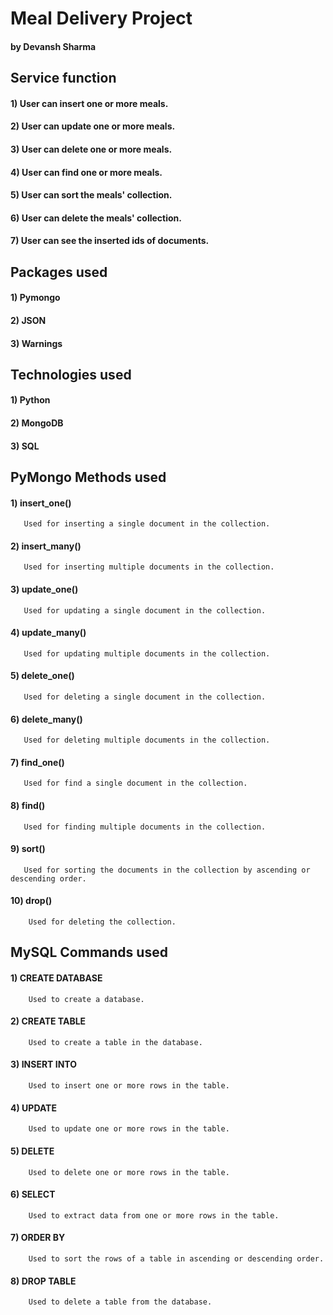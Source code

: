 # Meal Delivery Project
#### by Devansh Sharma

## Service function
#### 1) User can insert one or more meals.
#### 2) User can update one or more meals.
#### 3) User can delete one or more meals.
#### 4) User can find one or more meals.
#### 5) User can sort the meals' collection.
#### 6) User can delete the meals' collection.
#### 7) User can see the inserted ids of documents.

## Packages used
#### 1) Pymongo
#### 2) JSON
#### 3) Warnings

## Technologies used
#### 1) Python
#### 2) MongoDB
#### 3) SQL

## PyMongo Methods used
#### 1) insert_one()
       Used for inserting a single document in the collection.
#### 2) insert_many()
       Used for inserting multiple documents in the collection.
#### 3) update_one()
       Used for updating a single document in the collection.
#### 4) update_many()
       Used for updating multiple documents in the collection.
#### 5) delete_one()
       Used for deleting a single document in the collection.
#### 6) delete_many()
       Used for deleting multiple documents in the collection.
#### 7) find_one()
       Used for find a single document in the collection.
#### 8) find()
       Used for finding multiple documents in the collection.
#### 9) sort()
       Used for sorting the documents in the collection by ascending or descending order.
#### 10) drop()
        Used for deleting the collection.
        
## MySQL Commands used
#### 1) CREATE DATABASE
        Used to create a database.
#### 2) CREATE TABLE
        Used to create a table in the database.
#### 3) INSERT INTO
        Used to insert one or more rows in the table.
#### 4) UPDATE
        Used to update one or more rows in the table.
#### 5) DELETE
        Used to delete one or more rows in the table.
#### 6) SELECT
        Used to extract data from one or more rows in the table.
#### 7) ORDER BY
        Used to sort the rows of a table in ascending or descending order.
#### 8) DROP TABLE
        Used to delete a table from the database.
        

